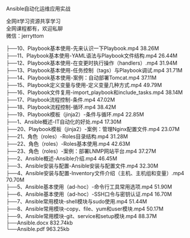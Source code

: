 Ansible自动化运维应用实战

全网it学习资源共享学习<br>全网课程都有，欢迎私聊<br>微信：jerryttom<br>

├──10、Playbook基本使用-先来认识一下Playbook.mp4 38.26M<br> ├──11、Playbook基本使用-YAML语法与Playbook文件结构.mp4 26.44M<br> ├──12、Playbook基本使用-在变更时执行操作（handlers）.mp4 31.94M<br> ├──13、Playbook基本使用-任务控制（tags）与Playbook调试.mp4 31.71M<br> ├──14、Playbook基本使用-案例：自动部署Tomcat.mp4 37.11M<br> ├──15、Playbook定义变量与使用-定义变量几种方式.mp4 49.79M<br> ├──16、Playbook文件复用-import_playbook和include_tasks.mp4 38.14M<br> ├──17、Playbook流程控制-条件.mp4 47.02M<br> ├──18、Playbook流程控制-循环.mp4 38.42M<br> ├──19、Playbook模板（jinja2）-条件与循环.mp4 22.85M<br> ├──1、Ansible概述-IT自动化的好处.mp4 17.30M<br> ├──20、Playbook模板（jinja2）-案例：管理Nginx配置文件.mp4 23.07M<br> ├──21、角色（roles）-Roles目录结构.mp4 31.28M<br> ├──22、角色（roles）-Roles基本使用.mp4 42.63M<br> ├──23、角色（roles）-案例：部署LNMP网站平台.mp4 37.27M<br> ├──2、Ansible概述-Ansible介绍.mp4 46.45M<br> ├──3、Ansible安装与配置-Ansible安装与配置文件.mp4 32.30M<br> ├──4、Ansible安装与配置-Inventory文件介绍（主机、主机组和变量）.mp4 70.70M<br> ├──5、Ansible基本使用（ad-hoc）-命令行工具常用选项.mp4 51.90M<br> ├──6、Ansible基本使用（ad-hoc）-SSH口令与密钥认证.mp4 16.70M<br> ├──7、Ansible常用模块-shell模块与sudo使用.mp4 51.44M<br> ├──8、Ansible常用模块-copy、file、yum和user模块.mp4 50.17M<br> ├──9、Ansible常用模块-git、service和setup模块.mp4 88.37M<br> ├──Ansible.docx 832.74kb<br> └──Ansible.pdf 963.25kb